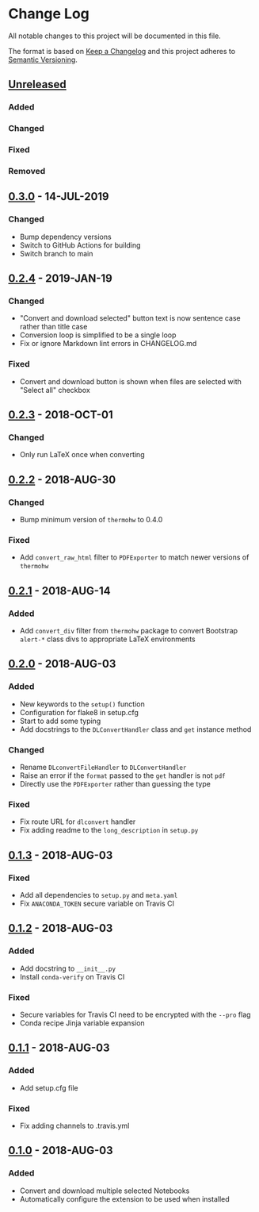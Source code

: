 # Change Log

All notable changes to this project will be documented in this file.

The format is based on [Keep a Changelog](http://keepachangelog.com/)
and this project adheres to [Semantic Versioning](http://semver.org/).

<!-- markdownlint-disable MD022 MD024 MD032 -->

## [Unreleased]
### Added

### Changed

### Fixed

### Removed

## [0.3.0] - 14-JUL-2019
### Changed
- Bump dependency versions
- Switch to GitHub Actions for building
- Switch branch to main

## [0.2.4] - 2019-JAN-19
### Changed
- "Convert and download selected" button text is now sentence case rather than title case
- Conversion loop is simplified to be a single loop
- Fix or ignore Markdown lint errors in CHANGELOG.md

### Fixed
- Convert and download button is shown when files are selected with "Select all" checkbox

## [0.2.3] - 2018-OCT-01
### Changed
- Only run LaTeX once when converting

## [0.2.2] - 2018-AUG-30
### Changed
- Bump minimum version of `thermohw` to 0.4.0

### Fixed
- Add `convert_raw_html` filter to `PDFExporter` to match newer versions of `thermohw`

## [0.2.1] - 2018-AUG-14
### Added
- Add `convert_div` filter from `thermohw` package to convert Bootstrap `alert-*` class divs to appropriate LaTeX environments

## [0.2.0] - 2018-AUG-03
### Added
- New keywords to the `setup()` function
- Configuration for flake8 in setup.cfg
- Start to add some typing
- Add docstrings to the `DLConvertHandler` class and `get` instance method

### Changed
- Rename `DLconvertFileHandler` to `DLConvertHandler`
- Raise an error if the `format` passed to the `get` handler is not `pdf`
- Directly use the `PDFExporter` rather than guessing the type

### Fixed
- Fix route URL for `dlconvert` handler
- Fix adding readme to the `long_description` in `setup.py`

## [0.1.3] - 2018-AUG-03
### Fixed
- Add all dependencies to `setup.py` and `meta.yaml`
- Fix `ANACONDA_TOKEN` secure variable on Travis CI

## [0.1.2] - 2018-AUG-03
### Added
- Add docstring to `__init__.py`
- Install `conda-verify` on Travis CI

### Fixed
- Secure variables for Travis CI need to be encrypted with the `--pro` flag
- Conda recipe Jinja variable expansion

## [0.1.1] - 2018-AUG-03
### Added
- Add setup.cfg file

### Fixed
- Fix adding channels to .travis.yml

## [0.1.0] - 2018-AUG-03
### Added
- Convert and download multiple selected Notebooks
- Automatically configure the extension to be used when installed

[Unreleased]: https://github.com/bryanwweber/convert_and_download/compare/v0.3.0...HEAD
[0.3.0]: https://github.com/bryanwweber/convert_and_download/compare/v0.2.4...v0.3.0
[0.2.4]: https://github.com/bryanwweber/convert_and_download/compare/v0.2.3...v0.2.4
[0.2.3]: https://github.com/bryanwweber/convert_and_download/compare/v0.2.2...v0.2.3
[0.2.2]: https://github.com/bryanwweber/convert_and_download/compare/v0.2.1...v0.2.2
[0.2.1]: https://github.com/bryanwweber/convert_and_download/compare/v0.2.0...v0.2.1
[0.2.0]: https://github.com/bryanwweber/convert_and_download/compare/v0.1.3...v0.2.0
[0.1.3]: https://github.com/bryanwweber/convert_and_download/compare/v0.1.2...v0.1.3
[0.1.2]: https://github.com/bryanwweber/convert_and_download/compare/v0.1.1...v0.1.2
[0.1.1]: https://github.com/bryanwweber/convert_and_download/compare/v0.1.0...v0.1.1
[0.1.0]: https://github.com/bryanwweber/convert_and_download/compare/604b40c1df95b9097f7797efef2a463c597fda00...v0.1.0
